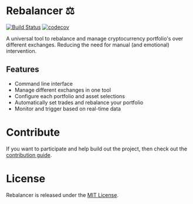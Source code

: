 # Rebalancer ⚖️

[![Build Status](https://www.travis-ci.org/wslyvh/rebalancer.svg?branch=master)](https://www.travis-ci.org/wslyvh/rebalancer) [![codecov](https://codecov.io/gh/wslyvh/rebalancer/branch/master/graph/badge.svg)](https://codecov.io/gh/wslyvh/rebalancer)

A universal tool to rebalance and manage cryptocurrency portfolio's over different exchanges. Reducing the need for manual (and emotional) intervention.

## Features
* Command line interface
* Manage different exchanges in one tool
* Configure each portfolio and asset selections
* Automatically set trades and rebalance your portfolio
* Monitor and trigger based on real-time data


# Contribute

If you want to participate and help build out the project, then check out the [contribution guide](CONTRIBUTING.md).


# License

Rebalancer is released under the [MIT License](LICENSE).